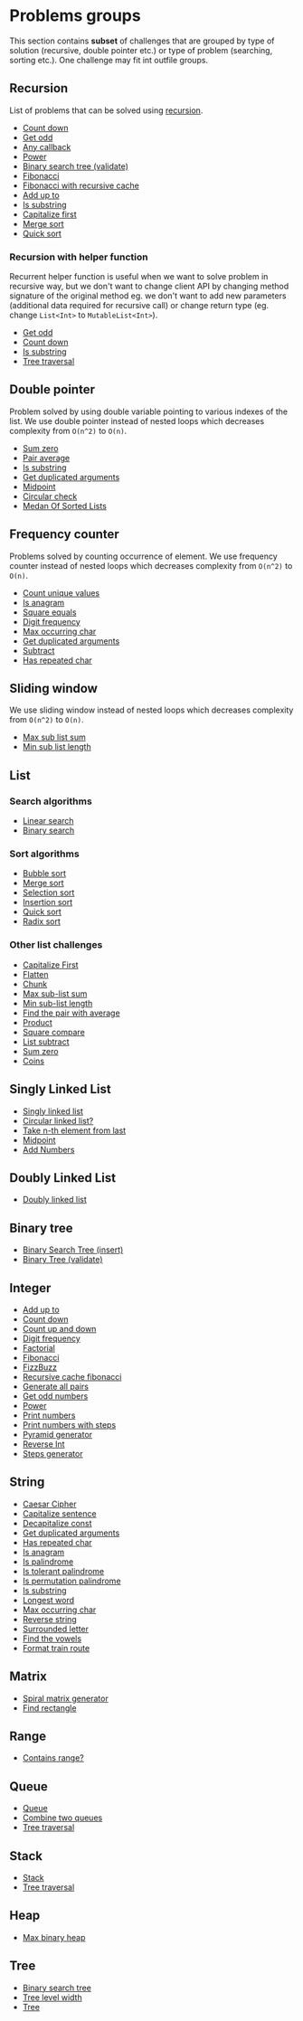 # Problems groups

This section contains **subset** of challenges that are grouped by type of solution (recursive, double pointer etc.) or
type of problem (searching, sorting etc.). One challenge may fit int outfile groups.

## Recursion 

List of problems that can be solved using [recursion](https://en.wikipedia.org/wiki/Recursion_(computer_science)).

- [Count down](../src/test/kotlin/com/igorwojda/integer/countdown/README.md)
- [Get odd](../src/test/kotlin/com/igorwojda/integer/getodd/README.md)
- [Any callback](../src/test/kotlin/com/igorwojda/various/anycallback/README.md)
- [Power](../src/test/kotlin/com/igorwojda/integer/power/README.md)
- [Binary search tree (validate)](../src/test/kotlin/com/igorwojda/tree/binarytree/validate/README.md)
- [Fibonacci](../src/test/kotlin/com/igorwojda/integer/fibonacci/basic/README.md)
- [Fibonacci with recursive cache](../src/test/kotlin/com/igorwojda/integer/fibonacci/recursivecached/README.md)
- [Add up to](../src/test/kotlin/com/igorwojda/integer/addupto/README.md)
- [Is substring](../src/test/kotlin/com/igorwojda/string/issubstring/README.md)
- [Capitalize first](../src/test/kotlin/com/igorwojda/list/capitalizeFirst/README.md)
- [Merge sort](../src/test/kotlin/com/igorwojda/list/sort/mergesort/README.md)
- [Quick sort](../src/test/kotlin/com/igorwojda/list/sort/quicksort/README.md)
  
### Recursion with helper function 

Recurrent helper function is useful when we want to solve problem in recursive way, but we don't want to change client
API by changing method signature of the original method eg. we don't want to add new parameters (additional data required
for recursive call) or change return type (eg. change `List<Int>` to `MutableList<Int>`).

- [Get odd](../src/test/kotlin/com/igorwojda/integer/getodd/README.md)
- [Count down](../src/test/kotlin/com/igorwojda/integer/countdown/README.md)
- [Is substring](../src/test/kotlin/com/igorwojda/string/issubstring/README.md)
- [Tree traversal](../src/test/kotlin/com/igorwojda/tree/classic/traversal/README.md)

## Double pointer 

Problem solved by using double variable pointing to various indexes of the list. We use double pointer instead of nested
loops which decreases complexity from `O(n^2)` to `O(n)`.

- [Sum zero](../src/test/kotlin/com/igorwojda/list/sumzero/README.md)
- [Pair average](../src/test/kotlin/com/igorwojda/list/pairaverage/README.md)
- [Is substring](../src/test/kotlin/com/igorwojda/string/issubstring/README.md)
- [Get duplicated arguments](../src/test/kotlin/com/igorwojda/string/getduplicatedarguments/README.md)
- [Midpoint](../src/test/kotlin/com/igorwojda/linkedlist/singly/midpoint/README.md)
- [Circular check](../src/test/kotlin/com/igorwojda/linkedlist/singly/circularcheck/README.md)
- [Medan Of Sorted Lists](../src/test/kotlin/com/igorwojda/list/medianoftwosorted/README.md)

## Frequency counter

Problems solved by counting occurrence of element. We use frequency counter instead of nested loops which decreases
complexity from `O(n^2)` to `O(n)`.

- [Count unique values](../src/test/kotlin/com/igorwojda/list/countuniquevalues/README.md)
- [Is anagram](../src/test/kotlin/com/igorwojda/string/isanagram/README.md)
- [Square equals](../src/test/kotlin/com/igorwojda/list/squareequal/README.md)
- [Digit frequency](../src/test/kotlin/com/igorwojda/integer/digitfrequency/README.md)
- [Max occurring char](../src/test/kotlin/com/igorwojda/string/maxoccurringchar/README.md)
- [Get duplicated arguments](../src/test/kotlin/com/igorwojda/string/getduplicatedarguments/README.md)
- [Subtract](../src/test/kotlin/com/igorwojda/list/subtract/README.md)
- [Has repeated char](../src/test/kotlin/com/igorwojda/string/hasrepeatedcharacter/README.md)

## Sliding window 

We use sliding window instead of nested loops which decreases complexity from `O(n^2)` to `O(n)`.

- [Max sub list sum](../src/test/kotlin/com/igorwojda/list/maxsublistsum/README.md)
- [Min sub list length](../src/test/kotlin/com/igorwojda/list/minsublistlength/README.md)

## List

### Search algorithms

- [Linear search](../src/test/kotlin/com/igorwojda/list/search/linearsearch/README.md)
- [Binary search](../src/test/kotlin/com/igorwojda/list/search/binarysearch/README.md)

### Sort algorithms

- [Bubble sort](../src/test/kotlin/com/igorwojda/list/sort/bubblesort/README.md)
- [Merge sort](../src/test/kotlin/com/igorwojda/list/sort/mergesort/README.md)
- [Selection sort](../src/test/kotlin/com/igorwojda/list/sort/selectionsort/README.md)
- [Insertion sort](../src/test/kotlin/com/igorwojda/list/sort/insertionsort/README.md)
- [Quick sort](../src/test/kotlin/com/igorwojda/list/sort/quicksort/README.md)
- [Radix sort](../src/test/kotlin/com/igorwojda/list/sort/radixsort/README.md)

### Other list challenges

- [Capitalize First](../src/test/kotlin/com/igorwojda/list/capitalizeFirst/README.md)
- [Flatten](../src/test/kotlin/com/igorwojda/list/flatten/README.md)
- [Chunk](../src/test/kotlin/com/igorwojda/list/chunk/README.md)
- [Max sub-list sum](../src/test/kotlin/com/igorwojda/list/maxsublistsum/README.md)
- [Min sub-list length](../src/test/kotlin/com/igorwojda/list/minsublistlength/README.md)
- [Find the pair with average](../src/test/kotlin/com/igorwojda/list/pairaverage/README.md)
- [Product](../src/test/kotlin/com/igorwojda/list/product/README.md)
- [Square compare](../src/test/kotlin/com/igorwojda/list/squareequal/README.md)
- [List subtract](../src/test/kotlin/com/igorwojda/list/subtract/README.md)
- [Sum zero](../src/test/kotlin/com/igorwojda/list/sumzero/README.md)
- [Coins](src/test/kotlin/com/igorwojda/list/coins/README.md)

## Singly Linked List

- [Singly linked list](../src/test/kotlin/com/igorwojda/linkedlist/singly/base/README.md)
- [Circular linked list?](../src/test/kotlin/com/igorwojda/linkedlist/singly/circularcheck/README.md)
- [Take n-th element from last](../src/test/kotlin/com/igorwojda/linkedlist/singly/fromlast/README.md)
- [Midpoint](../src/test/kotlin/com/igorwojda/linkedlist/singly/midpoint/README.md)
- [Add Numbers](../src/test/kotlin/com/igorwojda/linkedlist/singly/addnumbers)

## Doubly Linked List

- [Doubly linked list](../src/test/kotlin/com/igorwojda/linkedlist/doubly/base/README.md)

## Binary tree

- [Binary Search Tree (insert)](../src/test/kotlin/com/igorwojda/tree/binarytree/insert/README.md)
- [Binary Tree (validate)](../src/test/kotlin/com/igorwojda/tree/binarytree/validate/README.md)

## Integer

- [Add up to](../src/test/kotlin/com/igorwojda/integer/addupto/README.md)
- [Count down](../src/test/kotlin/com/igorwojda/integer/countdown/README.md)
- [Count up and down](../src/test/kotlin/com/igorwojda/integer/countupanddown/README.md)
- [Digit frequency](../src/test/kotlin/com/igorwojda/integer/digitfrequency/README.md)
- [Factorial](../src/test/kotlin/com/igorwojda/integer/factorial/README.md)
- [Fibonacci](../src/test/kotlin/com/igorwojda/integer/fibonacci/basic/README.md)
- [FizzBuzz](../src/test/kotlin/com/igorwojda/integer/fizzbuzz/README.md)
- [Recursive cache fibonacci](../src/test/kotlin/com/igorwojda/integer/fibonacci/recursivecached/README.md)
- [Generate all pairs](../src/test/kotlin/com/igorwojda/integer/generateallpairs/README.md)
- [Get odd numbers](../src/test/kotlin/com/igorwojda/integer/getodd/README.md)
- [Power](../src/test/kotlin/com/igorwojda/integer/power/README.md)
- [Print numbers](../src/test/kotlin/com/igorwojda/integer/printnumber/basic/README.md)
- [Print numbers with steps](../src/test/kotlin/com/igorwojda/integer/printnumber/steps/README.md)
- [Pyramid generator](../src/test/kotlin/com/igorwojda/integer/pyramidgenerator/README.md)
- [Reverse Int](../src/test/kotlin/com/igorwojda/integer/reverse/README.md)
- [Steps generator](../src/test/kotlin/com/igorwojda/integer/stepsgenerator/README.md)

## String

- [Caesar Cipher](../src/test/kotlin/com/igorwojda/string/caesarcipher/README.md)
- [Capitalize sentence](../src/test/kotlin/com/igorwojda/string/capitalizesentence/README.md)
- [Decapitalize const](../src/test/kotlin/com/igorwojda/string/decapitalizeconst/README.md)
- [Get duplicated arguments](../src/test/kotlin/com/igorwojda/string/getduplicatedarguments/README.md)
- [Has repeated char](../src/test/kotlin/com/igorwojda/string/hasrepeatedcharacter/README.md)
- [Is anagram](../src/test/kotlin/com/igorwojda/string/isanagram/README.md)
- [Is palindrome](../src/test/kotlin/com/igorwojda/string/ispalindrome/basic/README.md)
- [Is tolerant palindrome](../src/test/kotlin/com/igorwojda/string/ispalindrome/tolerant/README.md)
- [Is permutation palindrome](../src/test/kotlin/com/igorwojda/string/ispalindrome/permutation/README.md)
- [Is substring](../src/test/kotlin/com/igorwojda/string/issubstring/README.md)
- [Longest word](../src/test/kotlin/com/igorwojda/string/longestword/README.md)
- [Max occurring char](../src/test/kotlin/com/igorwojda/string/maxoccurringchar/README.md)
- [Reverse string](../src/test/kotlin/com/igorwojda/string/reverse/README.md)
- [Surrounded letter](../src/test/kotlin/com/igorwojda/string/surroundedletter/README.md)
- [Find the vowels](../src/test/kotlin/com/igorwojda/string/vowels/README.md)
- [Format train route](../src/test/kotlin/com/igorwojda/list/formattrainroute/README.md)

## Matrix

- [Spiral matrix generator](../src/test/kotlin/com/igorwojda/matrix/spiralmatrixgenerator/README.md)
- [Find rectangle](../src/test/kotlin/com/igorwojda/matrix/findrectangle/README.md)

## Range

- [Contains range?](../src/test/kotlin/com/igorwojda/range/containsrange/README.md)

## Queue

- [Queue](../src/test/kotlin/com/igorwojda/queue/basic/README.md)
- [Combine two queues](../src/test/kotlin/com/igorwojda/queue/combine/README.md)
- [Tree traversal](../src/test/kotlin/com/igorwojda/tree/classic/traversal/README.md)

## Stack

- [Stack](../src/test/kotlin/com/igorwojda/stack/basic/README.md)
- [Tree traversal](../src/test/kotlin/com/igorwojda/tree/classic/traversal/README.md)

## Heap

- [Max binary heap](../src/test/kotlin/com/igorwojda/tree/heap/maxbinaryheap/README.md)

## Tree

- [Binary search tree](../src/test/kotlin/com/igorwojda/tree/binarysearchtree/README.md)
- [Tree level width](../src/test/kotlin/com/igorwojda/tree/classic/levelwidth/README.md)
- [Tree](../src/test/kotlin/com/igorwojda/tree/classic/traversal/README.md)
